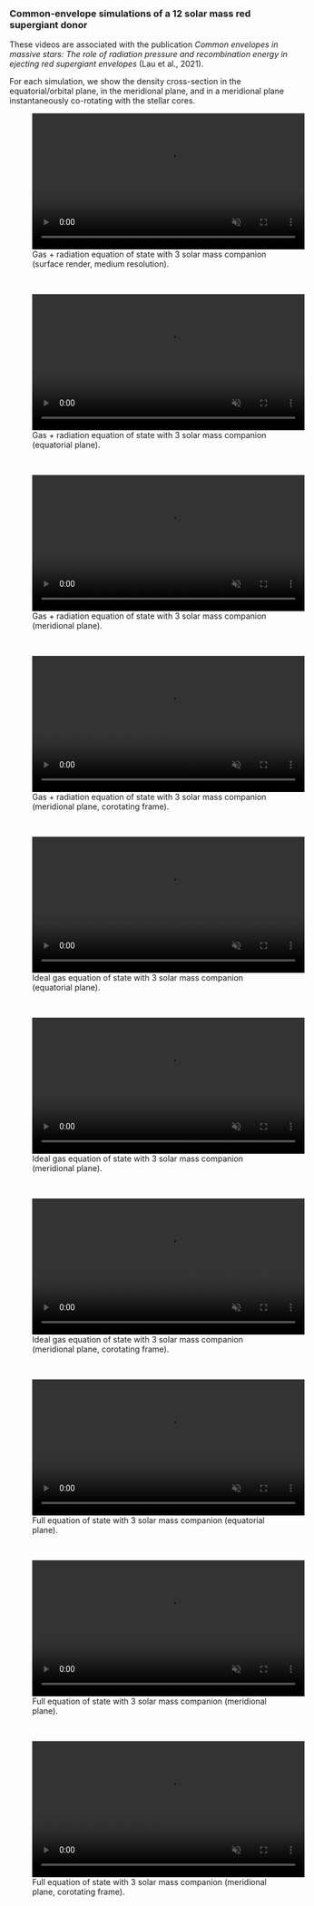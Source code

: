 ### Common-envelope simulations of a 12 solar mass red supergiant donor

These videos are associated with the publication *Common envelopes in massive stars: The role of radiation pressure and recombination energy in ejecting red supergiant envelopes* (Lau et al., 2021).

For each simulation, we show the density cross-section in the equatorial/orbital plane, in the meridional plane, and in a meridional plane instantaneously co-rotating with the stellar cores. 

 <figure>
      <video class="center" src="/publication_videos/500k_3M_gasrad_surface_render.mp4" width="480" controls playsinline muted >Sorry, your browser doesn't support embedded videos</video>
      <figcaption>Gas + radiation equation of state with 3 solar mass companion (surface render, medium resolution).</figcaption>
 </figure>
 <br>
 <figure>
      <video class="center" src="/publication_videos/2M_3M_gasrad_xy.mp4" width="480" controls playsinline muted >Sorry, your browser doesn't support embedded videos</video>
      <figcaption>Gas + radiation equation of state with 3 solar mass companion (equatorial plane).</figcaption>
 </figure>
 <br>
 <figure>
      <video class="center" src="/publication_videos/2M_3M_gasrad_xz.mp4" width="480" controls playsinline muted >Sorry, your browser doesn't support embedded videos</video>
      <figcaption>Gas + radiation equation of state with 3 solar mass companion (meridional plane).</figcaption>
 </figure>
 <br>
 <figure>
      <video class="center" src="/publication_videos/2M_3M_gasrad_xz_corotate.mp4" width="480" controls playsinline muted >Sorry, your browser doesn't support embedded videos</video>
      <figcaption>Gas + radiation equation of state with 3 solar mass companion (meridional plane, corotating frame).</figcaption>
 </figure>
 <br>
 <figure>
      <video class="center" src="/publication_videos/2M_3M_ideal_xy.mp4" width="480" controls playsinline muted >Sorry, your browser doesn't support embedded videos</video>
      <figcaption>Ideal gas equation of state with 3 solar mass companion (equatorial plane).</figcaption>
 </figure>
 <br>
  <figure>
      <video class="center" src="/publication_videos/2M_3M_ideal_xz.mp4" width="480" controls playsinline muted >Sorry, your browser doesn't support embedded videos</video>
      <figcaption>Ideal gas equation of state with 3 solar mass companion (meridional plane).</figcaption>
 </figure>
 <br>
  <figure>
      <video class="center" src="/publication_videos/2M_3M_ideal_xz_corotate.mp4" width="480" controls playsinline muted >Sorry, your browser doesn't support embedded videos</video>
      <figcaption>Ideal gas equation of state with 3 solar mass companion (meridional plane, corotating frame).</figcaption>
 </figure>
 <br>
  <figure>
      <video class="center" src="/publication_videos/2M_3M_mesa_xy.mp4" width="480" controls playsinline muted >Sorry, your browser doesn't support embedded videos</video>
      <figcaption>Full equation of state with 3 solar mass companion (equatorial plane).</figcaption>
 </figure>
 <br>
 <figure>
      <video class="center" src="/publication_videos/2M_3M_mesa_xz.mp4" width="480" controls playsinline muted >Sorry, your browser doesn't support embedded videos</video>
      <figcaption>Full equation of state with 3 solar mass companion (meridional plane).</figcaption>
 </figure>
 <br>
  <figure>
      <video class="center" src="/publication_videos/2M_3M_mesa_xz_corotate.mp4" width="480" controls playsinline muted >Sorry, your browser doesn't support embedded videos</video>
      <figcaption>Full equation of state with 3 solar mass companion (meridional plane, corotating frame).</figcaption>
 </figure>